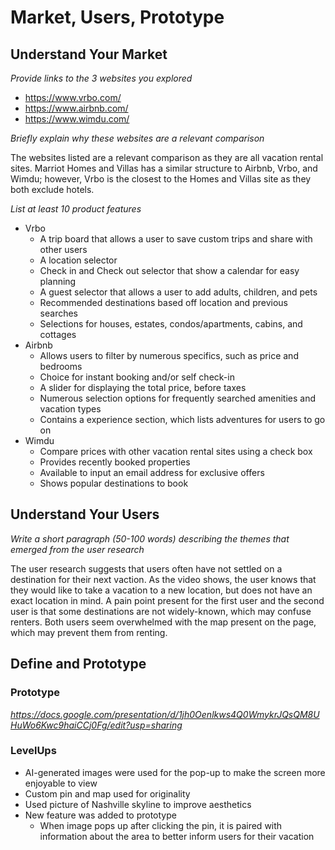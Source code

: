 # Market, Users, Prototype

## Understand Your Market
*Provide links to the 3 websites you explored* 
- https://www.vrbo.com/
- https://www.airbnb.com/
- https://www.wimdu.com/

*Briefly explain why these websites are a relevant comparison*

The websites listed are a relevant comparison as they are all vacation rental sites. Marriot Homes and Villas has a similar structure to Airbnb, Vrbo, and Wimdu; however, Vrbo is the closest to the Homes and Villas site as they both exclude hotels.

*List at least 10 product features*
- Vrbo
  - A trip board that allows a user to save custom trips and share with other users
  - A location selector
  - Check in and Check out selector that show a calendar for easy planning
  - A guest selector that allows a user to add adults, children, and pets
  - Recommended destinations based off location and previous searches
  - Selections for houses, estates, condos/apartments, cabins, and cottages
- Airbnb
  - Allows users to filter by numerous specifics, such as price and bedrooms
  - Choice for instant booking and/or self check-in
  - A slider for displaying the total price, before taxes
  - Numerous selection options for frequently searched amenities and vacation types
  - Contains a experience section, which lists adventures for users to go on
- Wimdu
  - Compare prices with other vacation rental sites using a check box
  - Provides recently booked properties
  - Available to input an email address for exclusive offers
  - Shows popular destinations to book

## Understand Your Users
*Write a short paragraph (50-100 words) describing the themes that emerged from the user research*

The user research suggests that users often have not settled on a destination for their next vaction. As the video shows, the user knows that they would like to take a vacation to a new location, but does not have an exact location in mind. A pain point present for the first user and the second user is that some destinations are not widely-known, which may confuse renters. Both users seem overwhelmed with the map present on the page, which may prevent them from renting. 


## Define and Prototype
### Prototype

*https://docs.google.com/presentation/d/1jh0Oenlkws4Q0WmykrJQsQM8UHuWo6Kwc9haiCCj0Fg/edit?usp=sharing*

### LevelUps
- AI-generated images were used for the pop-up to make the screen more enjoyable to view
- Custom pin and map used for originality
- Used picture of Nashville skyline to improve aesthetics
- New feature was added to prototype
  - When image pops up after clicking the pin, it is paired with information about the area to better inform users for their vacation



